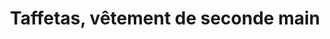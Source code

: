 ---
title: "Taffetas, vêtement de seconde main"
url: /bussigny/taffetas-vetement-de-seconde-main/
shop: Kleidung
---